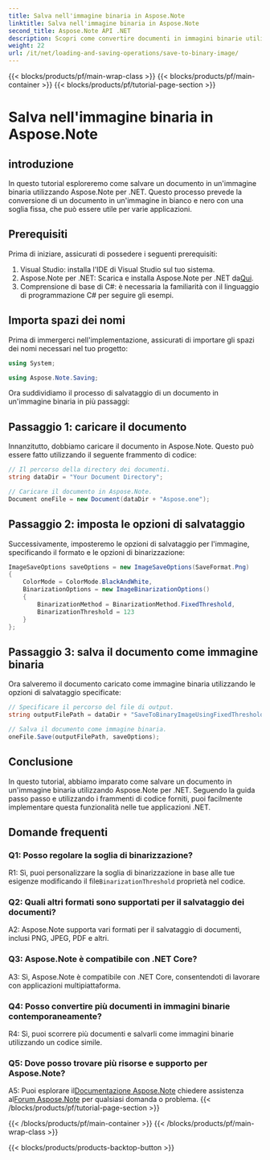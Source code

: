 ```yaml
---
title: Salva nell'immagine binaria in Aspose.Note
linktitle: Salva nell'immagine binaria in Aspose.Note
second_title: Aspose.Note API .NET
description: Scopri come convertire documenti in immagini binarie utilizzando Aspose.Note per .NET. Segui la nostra guida passo passo per un'integrazione perfetta.
weight: 22
url: /it/net/loading-and-saving-operations/save-to-binary-image/
---
```


{{< blocks/products/pf/main-wrap-class >}}
{{< blocks/products/pf/main-container >}}
{{< blocks/products/pf/tutorial-page-section >}}

# Salva nell'immagine binaria in Aspose.Note

## introduzione

In questo tutorial esploreremo come salvare un documento in un'immagine binaria utilizzando Aspose.Note per .NET. Questo processo prevede la conversione di un documento in un'immagine in bianco e nero con una soglia fissa, che può essere utile per varie applicazioni.

## Prerequisiti

Prima di iniziare, assicurati di possedere i seguenti prerequisiti:

1. Visual Studio: installa l'IDE di Visual Studio sul tuo sistema.
2.  Aspose.Note per .NET: Scarica e installa Aspose.Note per .NET da[Qui](https://releases.aspose.com/note/net/).
3. Comprensione di base di C#: è necessaria la familiarità con il linguaggio di programmazione C# per seguire gli esempi.

## Importa spazi dei nomi

Prima di immergerci nell'implementazione, assicurati di importare gli spazi dei nomi necessari nel tuo progetto:

```csharp
using System;

using Aspose.Note.Saving;

```

Ora suddividiamo il processo di salvataggio di un documento in un'immagine binaria in più passaggi:

## Passaggio 1: caricare il documento

Innanzitutto, dobbiamo caricare il documento in Aspose.Note. Questo può essere fatto utilizzando il seguente frammento di codice:

```csharp
// Il percorso della directory dei documenti.
string dataDir = "Your Document Directory";

// Caricare il documento in Aspose.Note.
Document oneFile = new Document(dataDir + "Aspose.one");
```

## Passaggio 2: imposta le opzioni di salvataggio

Successivamente, imposteremo le opzioni di salvataggio per l'immagine, specificando il formato e le opzioni di binarizzazione:

```csharp
ImageSaveOptions saveOptions = new ImageSaveOptions(SaveFormat.Png)
{
    ColorMode = ColorMode.BlackAndWhite,
    BinarizationOptions = new ImageBinarizationOptions()
    {
        BinarizationMethod = BinarizationMethod.FixedThreshold,
        BinarizationThreshold = 123
    }
};
```

## Passaggio 3: salva il documento come immagine binaria

Ora salveremo il documento caricato come immagine binaria utilizzando le opzioni di salvataggio specificate:

```csharp
// Specificare il percorso del file di output.
string outputFilePath = dataDir + "SaveToBinaryImageUsingFixedThreshold_out.png";

// Salva il documento come immagine binaria.
oneFile.Save(outputFilePath, saveOptions);
```

## Conclusione

In questo tutorial, abbiamo imparato come salvare un documento in un'immagine binaria utilizzando Aspose.Note per .NET. Seguendo la guida passo passo e utilizzando i frammenti di codice forniti, puoi facilmente implementare questa funzionalità nelle tue applicazioni .NET.

## Domande frequenti

### Q1: Posso regolare la soglia di binarizzazione?

 R1: Sì, puoi personalizzare la soglia di binarizzazione in base alle tue esigenze modificando il file`BinarizationThreshold` proprietà nel codice.

### Q2: Quali altri formati sono supportati per il salvataggio dei documenti?

A2: Aspose.Note supporta vari formati per il salvataggio di documenti, inclusi PNG, JPEG, PDF e altri.

### Q3: Aspose.Note è compatibile con .NET Core?

A3: Sì, Aspose.Note è compatibile con .NET Core, consentendoti di lavorare con applicazioni multipiattaforma.

### Q4: Posso convertire più documenti in immagini binarie contemporaneamente?

R4: Sì, puoi scorrere più documenti e salvarli come immagini binarie utilizzando un codice simile.

### Q5: Dove posso trovare più risorse e supporto per Aspose.Note?

 A5: Puoi esplorare il[Documentazione Aspose.Note](https://reference.aspose.com/note/net/) chiedere assistenza al[Forum Aspose.Note](https://forum.aspose.com/c/note/28) per qualsiasi domanda o problema.
{{< /blocks/products/pf/tutorial-page-section >}}

{{< /blocks/products/pf/main-container >}}
{{< /blocks/products/pf/main-wrap-class >}}

{{< blocks/products/products-backtop-button >}}

